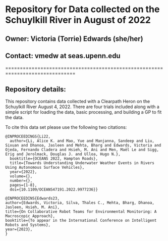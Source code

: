 # Repository for Data collected on the Schuylkill River in August of 2022
## Owner: Victoria (Torrie) Edwards (she/her)
## Contact: vmedw at seas.upenn.edu 
==============================================================================
## Repository details:
This repository contains data collected with a Clearpath Heron on the Schuylkill River August 4, 2022.
There are four trials included along with a simple script for loading the data, basic processing, and building a GP to fit the data. 

To cite this data set please use the following two citations:

```
@INPROCEEDINGS{Li22,
  author={Li, Alice K. and Mao, Yue and Manjanna, Sandeep and Liu, Sixuan and Dhanoa, Jasleen and Mehta, Bharg and Edwards, Victoria and Ojeda, Fernando Cladera and Hsieh, M. Ani and Men, Maël Le and Sigg, Erig and Jerolmack, Douglas J. and Ulloa, Hugo N.},
  booktitle={OCEANS 2022, Hampton Roads}, 
  title={Towards Understanding Underwater Weather Events in Rivers Using Autonomous Surface Vehicles}, 
  year={2022},
  volume={},
  number={},
  pages={1-8},
  doi={10.1109/OCEANS47191.2022.9977236}}

```
```
@INPROCEEDINS{Edwards23,
author={Edwards, Victoria, Silva, Thales C., Mehta, Bharg, Dhanoa, Jasleen, Hsieh, M. Ani},
title={On Collaborative Robot Teams for Environmental Monitoring: A Macroscopic Approach},
booktitle={To appear in the International Conference on Intelligent Robots and Systems},
year={2023},
}
```



